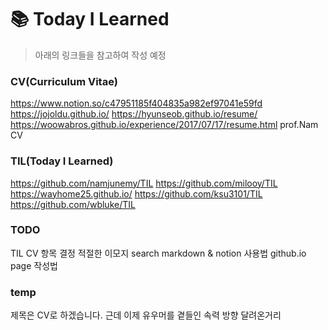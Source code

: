 # :books: Today I Learned 

>아래의 링크들을 참고하여 작성 예정

### CV(Curriculum Vitae)
https://www.notion.so/c47951185f404835a982ef97041e59fd
https://jojoldu.github.io/
https://hyunseob.github.io/resume/
https://woowabros.github.io/experience/2017/07/17/resume.html
prof.Nam CV

### TIL(Today I Learned)
https://github.com/namjunemy/TIL
https://github.com/milooy/TIL
https://wayhome25.github.io/
https://github.com/ksu3101/TIL
https://github.com/wbluke/TIL

### TODO
TIL CV 항목 결정
적절한 이모지 search
markdown & notion 사용법
github.io page 작성법

### temp
제목은 CV로 하겠습니다. 근데 이제 유우머를 곁들인
속력 방향 달려온거리
